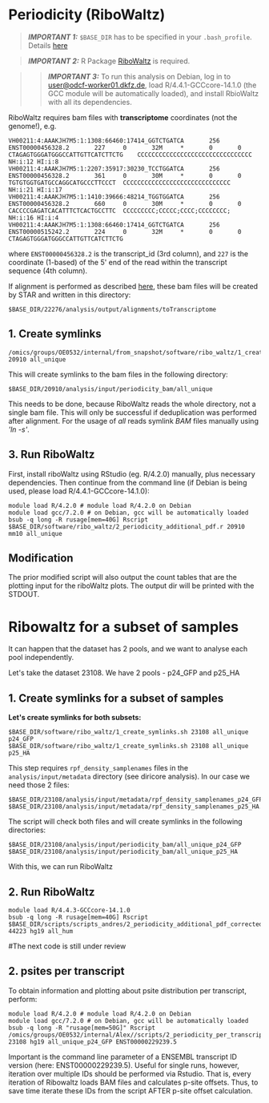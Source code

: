 # Periodicity (RiboWaltz)

> **_IMPORTANT 1:_** `$BASE_DIR` has to be specified in your `.bash_profile`. Details [here](docs/0_before_you_start.md)

> **_IMPORTANT 2:_** R Package [RiboWaltz](https://github.com/LabTranslationalArchitectomics/riboWaltz) is required.

> > **_IMPORTANT 3:_** To run this analysis on Debian, log in to user@odcf-worker01.dkfz.de, load R/4.4.1-GCCcore-14.1.0 (the GCC module will be automatically loaded), and install RbioWaltz with all its dependencies. 

RiboWaltz requires bam files with **transcriptome** coordinates (not the genome!), e.g. 

```
VH00211:4:AAAKJH7M5:1:1308:66460:17414_GGTCTGATCA       256     ENST00000456328.2       227     0       32M     *       0       0       CTAGAGTGGGATGGGCCATTGTTCATCTTCTG    CCCCCCCCCCCCCCCCCCCCCCCCCCCCCCCC        NH:i:12 HI:i:8
VH00211:4:AAAKJH7M5:1:2207:35917:30230_TCCTGGATCA       256     ENST00000456328.2       361     0       30M     *       0       0       TGTGTGGTGATGCCAGGCATGCCCTTCCCT  CCCCCCCCCCCCCCCCCCCCCCCCCCCCCC  NH:i:21 HI:i:17
VH00211:4:AAAKJH7M5:1:1410:39666:48214_TGGTGGATCA       256     ENST00000456328.2       660     0       30M     *       0       0       CACCCCGAGATCACATTTCTCACTGCCTTC  CCCCCCCCC;CCCCC;CCCC;CCCCCCCC;  NH:i:16 HI:i:4
VH00211:4:AAAKJH7M5:1:1308:66460:17414_GGTCTGATCA       256     ENST00000515242.2       224     0       32M     *       0       0       CTAGAGTGGGATGGGCCATTGTTCATCTTCTG
```

where `ENST00000456328.2` is the transcript_id (3rd column), and `227` is the coordinate (1-based) of the 5' end of the read within the transcript sequence (4th column).

If alignment is performed as described [here](/docs/5_align.md), these bam files will be created by STAR and written in this directory:

```
$BASE_DIR/22276/analysis/output/alignments/toTranscriptome
```

## 1. Create symlinks

```
/omics/groups/OE0532/internal/from_snapshot/software/ribo_waltz/1_create_symlinks.sh 20910 all_unique
```

This will create symlinks to the bam files in the following directory:

```
$BASE_DIR/20910/analysis/input/periodicity_bam/all_unique
```

This needs to be done, because RiboWaltz reads the whole directory, not a single bam file.
This will only be successful if deduplication was performed after alignment. For the usage of *all* reads symlink *BAM* files manually using *'ln -s'*.   

## 3. Run RiboWaltz
First, install riboWaltz using RStudio (eg. R/4.2.0) manually, plus necessary dependencies.
Then continue from the command line (if Debian is being used, please load R/4.4.1-GCCcore-14.1.0):

```
module load R/4.2.0 # module load R/4.2.0 on Debian
module load gcc/7.2.0 # on Debian, gcc will be automatically loaded
bsub -q long -R rusage[mem=40G] Rscript $BASE_DIR/software/ribo_waltz/2_periodicity_additional_pdf.r 20910 mm10 all_unique
```

## Modification
The prior modified script will also output the count tables that are the plotting input for the riboWaltz plots.
The output dir will be printed with the STDOUT. 

# Ribowaltz for a subset of samples

It can happen that the dataset has 2 pools, and we want to analyse each pool independently. 

Let's take the dataset 23108. We have 2 pools - p24_GFP and p25_HA

##  1. Create symlinks for a subset of samples

**Let's create symlinks for both subsets:**

```
$BASE_DIR/software/ribo_waltz/1_create_symlinks.sh 23108 all_unique p24_GFP
$BASE_DIR/software/ribo_waltz/1_create_symlinks.sh 23108 all_unique p25_HA
```

This step requires `rpf_density_samplenames` files in the `analysis/input/metadata` directory (see diricore analysis). In our case we need those 2 files:

```
$BASE_DIR/23108/analysis/input/metadata/rpf_density_samplenames_p24_GFP.tsv
$BASE_DIR/23108/analysis/input/metadata/rpf_density_samplenames_p25_HA.tsv
```

The script will check both files and will create symlinks in the following directories:

```
$BASE_DIR/23108/analysis/input/periodicity_bam/all_unique_p24_GFP
$BASE_DIR/23108/analysis/input/periodicity_bam/all_unique_p25_HA
```

With this, we can run RiboWaltz

## 2. Run RiboWaltz


```
module load R/4.4.3-GCCcore-14.1.0
bsub -q long -R rusage[mem=40G] Rscript $BASE_DIR/scripts/scripts_andres/2_periodicity_additional_pdf_corrected.r 44223 hg19 all_hum
```







#The next code is still under review




## 2. psites per transcript

To obtain information and plotting about psite distribution per transcript, perform:

```
module load R/4.2.0 # module load R/4.2.0 on Debian
module load gcc/7.2.0 # on Debian, gcc will be automatically loaded
bsub -q long -R "rusage[mem=50G]" Rscript /omics/groups/OE0532/internal/Alex//scripts/2_periodicity_per_transcript.r 23108 hg19 all_unique_p24_GFP ENST00000229239.5
```
Important is the command line parameter of a ENSEMBL transcript ID version (here: ENST00000229239.5). Useful for single runs, however, iteration over multiple IDs should be performed via Rstudio.
That is, every iteration of Ribowaltz loads BAM files and calculates p-site offsets. Thus, to save time iterate these IDs from the script AFTER p-site offset calculation. 









